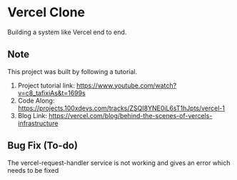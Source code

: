# Vercel Clone
Building a system like Vercel end to end.

## Note
This project was built by following a tutorial. 
1. Project tutorial link: https://www.youtube.com/watch?v=c8_tafixiAs&t=1699s 
2. Code Along: https://projects.100xdevs.com/tracks/ZSQI8YNE0iL6sT1hJpts/vercel-1 
3. Blog Link: https://vercel.com/blog/behind-the-scenes-of-vercels-infrastructure

## Bug Fix (To-do)
The vercel-request-handler service is not working and gives an error which needs to be fixed
